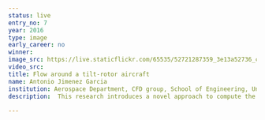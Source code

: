 ```yaml
---
status: live
entry_no: 7
year: 2016
type: image 
early_career: no 
winner: 
image_src: https://live.staticflickr.com/65535/52721287359_3e13a52736_c_d.jpg
video_src: 
title: Flow around a tilt-rotor aircraft
name: Antonio Jimenez Garcia
institution: Aerospace Department, CFD group, School of Engineering, University of Glasgow
description:  This research introduces a novel approach to compute the flow around a tilt-rotor using computational fluid dynamics  techniques. The image shows the flow-field of the ERICA tilt-rotor using the HMB solver of Glasgow University. The  tilt-rotor technology has been successfully employed in the United States with the V-22 Osprey. However, it has been  limited to just military applications. The combination of take-off/landing capabilities of helicopters with the high  cruise speed of proprotors, makes this hybrid configuration aircraft an attractive concept for civil applications. However,  civil tilt-rotor designs need to be quieter due to its environmental impacts on nearby communities, as well as, more efficient  than military ones in terms of fuel consumptions. This project assesses and investigates the aerodynamic interference between  the rotor and different components of civil tilt-rotor. This research provides more insight about tilt-rotor blade designs, and  also assist in the development of the first civil tilt-rotor.		
  
---
```

